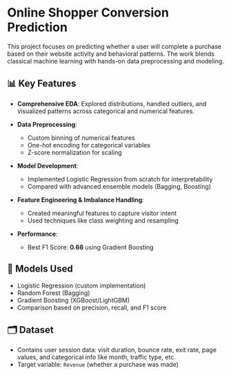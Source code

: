

# Online Shopper Conversion Prediction

This project focuses on predicting whether a user will complete a purchase based on their website activity and behavioral patterns. The work blends classical machine learning with hands-on data preprocessing and modeling.

## 📊 Key Features

* **Comprehensive EDA**: Explored distributions, handled outliers, and visualized patterns across categorical and numerical features.
* **Data Preprocessing**:

  * Custom binning of numerical features
  * One-hot encoding for categorical variables
  * Z-score normalization for scaling
* **Model Development**:

  * Implemented Logistic Regression from scratch for interpretability
  * Compared with advanced ensemble models (Bagging, Boosting)
* **Feature Engineering & Imbalance Handling**:

  * Created meaningful features to capture visitor intent
  * Used techniques like class weighting and resampling
* **Performance**:

  * Best F1 Score: **0.66** using Gradient Boosting

## 🧠 Models Used

* Logistic Regression (custom implementation)
* Random Forest (Bagging)
* Gradient Boosting (XGBoost/LightGBM)
* Comparison based on precision, recall, and F1 score

## 🗂 Dataset

* Contains user session data: visit duration, bounce rate, exit rate, page values, and categorical info like month, traffic type, etc.
* Target variable: `Revenue` (whether a purchase was made)

